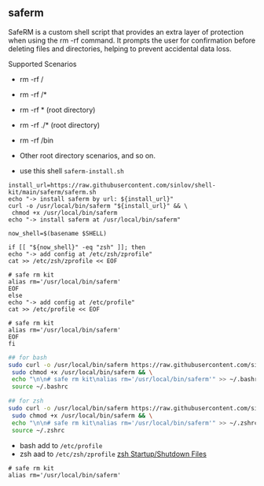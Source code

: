 ## saferm

SafeRM is a custom shell script that provides an extra layer of protection when using the rm -rf command. It prompts the user for confirmation before deleting files and directories, helping to prevent accidental data loss.

Supported Scenarios

- rm -rf /
- rm -rf /*
- rm -rf * (root directory)
- rm -rf ./* (root directory)
- rm -rf /bin
- Other root directory scenarios, and so on.

- use this shell  `saferm-install.sh`

```shell
install_url=https://raw.githubusercontent.com/sinlov/shell-kit/main/saferm/saferm.sh
echo "-> install saferm by url: ${install_url}"
curl -o /usr/local/bin/saferm "${install_url}" && \
 chmod +x /usr/local/bin/saferm
echo "-> install saferm at /usr/local/bin/saferm"

now_shell=$(basename $SHELL)

if [[ "${now_shell}" -eq "zsh" ]]; then
echo "-> add config at /etc/zsh/zprofile"
cat >> /etc/zsh/zprofile << EOF

# safe rm kit
alias rm='/usr/local/bin/saferm'
EOF
else
echo "-> add config at /etc/profile"
cat >> /etc/profile << EOF

# safe rm kit
alias rm='/usr/local/bin/saferm'
EOF
fi
```

```bash
## for bash
sudo curl -o /usr/local/bin/saferm https://raw.githubusercontent.com/sinlov/shell-kit/main/saferm/saferm.sh && \
 sudo chmod +x /usr/local/bin/saferm && \
 echo "\n\n# safe rm kit\nalias rm='/usr/local/bin/saferm'" >> ~/.bashrc && \
 source ~/.bashrc

## for zsh
sudo curl -o /usr/local/bin/saferm https://raw.githubusercontent.com/sinlov/shell-kit/main/saferm/saferm.sh && \
 sudo chmod +x /usr/local/bin/saferm && \
 echo "\n\n# safe rm kit\nalias rm='/usr/local/bin/saferm'" >> ~/.zshrc && \
 source ~/.zshrc
```

- bash add to  `/etc/profile`
- zsh aad to `/etc/zsh/zprofile` [zsh Startup/Shutdown Files](https://zsh.sourceforge.io/Doc/Release/Files.html#Files)

```shell
# safe rm kit
alias rm='/usr/local/bin/saferm'
```